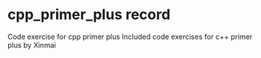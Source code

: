 # cpp_primer_plus record
Code exercise for cpp primer plus
Included code exercises for c++ primer plus by Xinmai

